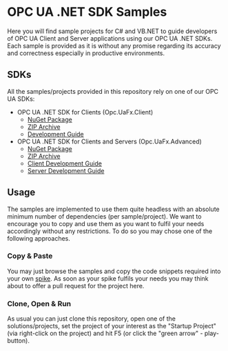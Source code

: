 # OPC UA .NET SDK Samples
Here you will find sample projects for C# and VB.NET to guide developers of OPC UA Client and Server applications using our OPC UA .NET SDKs. Each sample is provided as it is without any promise regarding its accuracy and correctness especially in productive environments.

## SDKs
All the samples/projects provided in this repository rely on one of our OPC UA SDKs:
 * OPC UA .NET SDK for Clients (Opc.UaFx.Client)
   * [NuGet Package](https://www.nuget.org/packages/Opc.UaFx.Client/)
   * [ZIP Archive](http://docs.traeger.de/downloads?do=download_latest&name=opc.uafx.client&type=zip)
   * [Development Guide](https://docs.traeger.de/en/software/sdk/opc-ua/net/client.development.guide)
 * OPC UA .NET SDK for Clients and Servers (Opc.UaFx.Advanced)
   * [NuGet Package](https://www.nuget.org/packages/Opc.UaFx.Advanced/)
   * [ZIP Archive](http://docs.traeger.de/downloads?do=download_latest&name=opc.uafx.advanced&type=zip)
   * [Client Development Guide](https://docs.traeger.de/en/software/sdk/opc-ua/net/client.development.guide)
   * [Server Development Guide](https://docs.traeger.de/en/software/sdk/opc-ua/net/server.development.guide)

## Usage
The samples are implemented to use them quite headless with an absolute minimum number of dependencies (per sample/project). We want to encourage you to copy and use them as you want to fulfil your needs accordingly without any restrictions. To do so you may chose one of the following approaches.

### Copy & Paste
You may just browse the samples and copy the code snippets required into your own [spike](https://en.wikipedia.org/wiki/Spike_(software_development)). As soon as your spike fulfils your needs you may think about to offer a pull request for the project here.

### Clone, Open & Run
As usual you can just clone this repository, open one of the solutions/projects, set the project of your interest as the "Startup Project" (via right-click on the project) and hit F5 (or click the "green arrow" - play-button).
